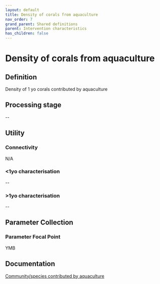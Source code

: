 ```yaml
---
layout: default
title: Density of corals from aquaculture
nav_order: 7
grand_parent: Shared definitions
parent: Intervention characteristics
has_children: false
---
```


# Density of corals from aquaculture
<!-- 
{: .no_toc .text-delta }
* TOC
{:toc} -->

## Definition

Density of 1 yo corals contributed by aquaculture

## Processing stage

--

## Utility 
### Connectivity

N/A

### <1yo characterisation

--

### >1yo characterisation

--

## Parameter Collection
### Parameter Focal Point

YMB

## Documentation

[Community/species contributed by aquaculture](https://aimsgovau.sharepoint.com/:w:/r/sites/RRAPMDS/_layouts/15/Doc.aspx?sourcedoc=%7B29094931-0C78-4E5E-A569-DE704A93116B%7D&file=Parameter_cultured_corals_NEW.docx)